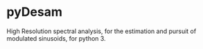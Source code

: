 # pyDesam
High Resolution spectral analysis, for the estimation and pursuit of modulated sinusoids, for python 3.
